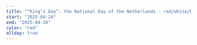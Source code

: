 ```yaml
---
title: "“King’s Day”: the National Day of the Netherlands - red/white/blue"
start: "2025-04-26"
end: "2025-04-26"
color: "red"
allday: true
---
```


